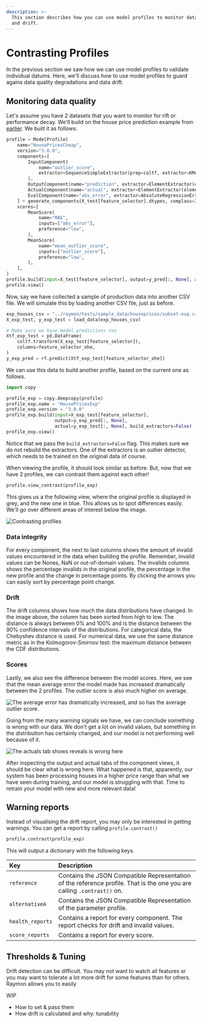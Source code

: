 ```yaml
---
description: >-
  This section describes how you can use model profiles to monitor data quality
  and drift.
---
```


# Contrasting Profiles

In the previous section we saw how we can use model profiles to validate individual datums. Here, we'll discuss how to use model profiles to guard agains data quality degradations and data drift.

## Monitoring data quality

Let's assume you have 2 datasets that you want to monitor for rift or performance decay. We'll build on the house price prediction example from [earlier](building-house-prices.md). We built it as follows:

```python
profile = ModelProfile(
    name="HousePricesCheap",
    version="3.0.0",
    components=[
        InputComponent(
            name="outlier_score",
            extractor=SequenceSimpleExtractor(prep=coltf, extractor=KMeansOutlierScorer()),
        ),
        OutputComponent(name="prediction", extractor=ElementExtractor(element=0)),
        ActualComponent(name="actual", extractor=ElementExtractor(element=0)),
        EvalComponent(name="abs_error", extractor=AbsoluteRegressionError()),
    ] + generate_components(X_test[feature_selector].dtypes, complass=InputComponent),
    scores=[
        MeanScore(
            name="MAE",
            inputs=["abs_error"],
            preference="low",
        ),
        MeanScore(
            name="mean_outlier_score",
            inputs=["outlier_score"],
            preference="low",
        ),
    ],
)
profile.build(input=X_test[feature_selector], output=y_pred[:, None], actual=y_test[:, None])
profile.view()
```

Now, say we have collected a sample of production data into another CSV file. We will simulate this by loading another CSV file, just as before. 

```python
exp_houses_csv = "../raymon/tests/sample_data/houseprices/subset-exp.csv"
X_exp_test, y_exp_test = load_data(exp_houses_csv)

# Make sure we have model predictions too
Xtf_exp_test = pd.DataFrame(
    coltf.transform(X_exp_test[feature_selector]),
    columns=feature_selector_ohe,
)
y_exp_pred = rf.predict(Xtf_exp_test[feature_selector_ohe])
```

We can use this data to build another profile, based on the current one as follows.

```python
import copy

profile_exp = copy.deepcopy(profile)
profile_exp.name = "HousePricesExp"
profile_exp.version = "3.0.0"
profile_exp.build(input=X_exp_test[feature_selector], 
                  output=y_exp_pred[:, None], 
                  actual=y_exp_test[:, None], build_extractors=False)
profile_exp.view()
```

Notice that we pass the `build_extractors=False` flag. This makes sure we do not rebuild the extractors. One of the extractors is an outlier detector, which needs to be trained on the original data of course.

When viewing the profile, it should look similar as before. But, now that we have 2 profiles, we can contrast them against each other!

```python
profile.view_contrast(profile_exp)
```

This gives us a the following view, where the original profile is displayed in grey, and the new one in blue. This allows us to spot differences easily. We'll go over different areas of interest below the image.

![Contrasting profiles](../.gitbook/assets/image%20%287%29.png)

### Data integrity

For every component, the next to last columns shows the amount of invalid values encountered in the data when building the profile. Remember, invalid values can be Nones, NaN or out-of-domain values. The invalids columns shows the percentage invalids in the original profile, the percentage in the new profile and the change in percentage points. By clicking the arrows you can easily sort by percentage point change.

### Drift

The drift columns shows how much the data distributions have changed. In the image above, the column has been sorted from high to low. The distance is always between 0% and 100% and is the distance between the 90% confidence intervals of the distributions. For categorical data, the Chebyshev distance is used. For numerical data, we use the same distance metric as in the Kolmogorov-Smirnov test: the maximum distance between the CDF distributions. 

### Scores

Lastly, we also see the difference between the model scores. Here, we see that the mean average error the model made has increased dramatically between the 2 profiles. The outlier score is also much higher on average. 

![The average error has dramatically increased, and so has the average outlier score.](../.gitbook/assets/image%20%286%29.png)

Going from the many warning signals we have, we can conclude something is wrong with our data. We don't get a lot on invalid values, but something in the distribution has certainly changed, and our model is not performing well because of it. 

![The actuals tab shows reveals is wrong here](../.gitbook/assets/image%20%289%29.png)

After inspecting the output and actual tabs of the component views, it should be clear what is wrong here. What happened is that, apparently, our system has been processing houses in a higher price range than what we have seen during training, and our model is struggling with that. Time to retrain your model with new and more relevant data!

## Warning reports

Instead of visualising the drift report, you may only be interested in getting warnings. You can get a report by calling `profile.contrast()`

```python
profile.contrast(profile_exp)
```

This will output a dictionary with the following keys.

| Key | Description |
| :--- | :--- |
| `reference` | Contains the JSON Compatible Representation of the reference profile. That is the one you are calling `.contrast()` on. |
| `alternativeA` | Contains the JSON Compatible Representation of the parameter profile. |
| `health_reports` | Contains a report for every component. The report checks for drift and invalid values. |
| `score_reports` | Contains a report for every score. |

## Thresholds & Tuning

Drift detection can be difficult. You may not want to watch all features or you may want to tolerate a lot more drift for some features than for others. Raymon allows you to easily 

WIP

* How to set & pass them
* How drift is calculated and why: tunability


